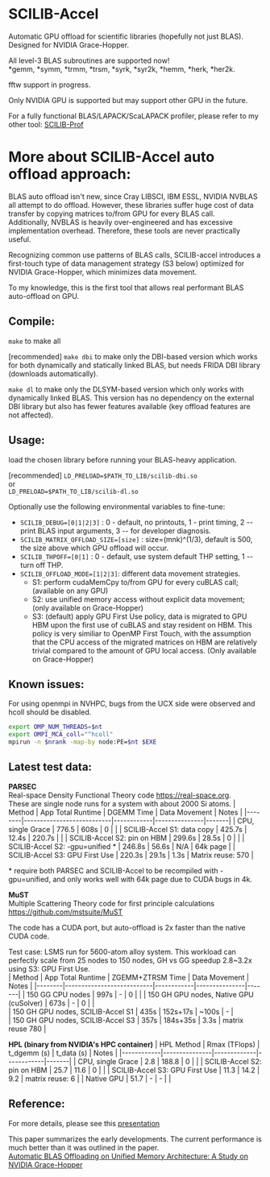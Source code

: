 # SCILIB-Accel
Automatic GPU offload for scientific libraries (hopefully not just BLAS).  Designed for NVIDIA Grace-Hopper. 

All level-3 BLAS subroutines are supported now! <br />
*gemm, *symm, *trmm, *trsm, *syrk, *syr2k, *hemm, *herk, *her2k.

fftw support in progress.

Only NVIDIA GPU is supported but may support other GPU in the future. 

For a fully functional BLAS/LAPACK/ScaLAPACK profiler, please refer to my other tool: 
[SCILIB-Prof](https://github.com/nicejunjie/scilib-prof/tree/main )


# More about SCILIB-Accel auto offload approach: 
BLAS auto offload isn't new, since Cray LIBSCI, IBM ESSL, NVIDIA NVBLAS all attempt to do offload. 
However, these libraries suffer huge cost of data transfer by copying matrices to/from GPU for every BLAS call.  
Additionally, NVBLAS is heavily over-engineered and has excessive implementation overhead. 
Therefore, these tools are never practically useful. 

Recognizing common use patterns of BLAS calls, SCILIB-accel introduces a first-touch type of data management strategy (S3 below) optimized for NVIDIA Grace-Hopper,
which minimizes data movement. 

To my knowledge, this is the first tool that allows real performant BLAS auto-offload on GPU. 

## Compile: 
`make` to make all 

[recommended] `make dbi` to make only the DBI-based version which works for both dynamically and statically linked BLAS, but needs FRIDA DBI library (downloads automatically). 

`make dl` to make only the DLSYM-based version which only works with dynamically linked BLAS. This version has no dependency on the external DBI library but also has fewer features available (key offload features are not affected).  


## Usage: 
load the chosen library before running your BLAS-heavy application.  

[recommended] `LD_PRELOAD=$PATH_TO_LIB/scilib-dbi.so` <br /> 
or  
`LD_PRELOAD=$PATH_TO_LIB/scilib-dl.so`   

Optionally use the following environmental variables to fine-tune: <br />
- `SCILIB_DEBUG=[0|1|2|3]` : 0 - default, no printouts, 1 - print timing, 2 -- print BLAS input arguments, 3 -- for developer diagnosis. <br />
- `SCILIB_MATRIX_OFFLOAD_SIZE=[size]` : size=(mnk)^(1/3), default is 500, the size above which GPU offload will occur.  <br />
- `SCILIB_THPOFF=[0|1]` : 0 - default, use system default THP setting, 1 -- turn off THP.  <br />
- `SCILIB_OFFLOAD_MODE=[1|2|3]`: different data movement strategies.  <br/>
  - S1: perform cudaMemCpy to/from GPU for every cuBLAS call;  (available on any GPU)  
  - S2: use unified memory access without explicit data movement;  (only available on Grace-Hopper)
  - S3: (default) apply GPU First Use policy, data is migrated to GPU HBM upon the first use of cuBLAS and stay resident on HBM. 
        This policy is very similiar to OpenMP First Touch, with the assumption that the CPU access of the migrated matrices on HBM
         are relatively trivial compared to the amount of GPU local access. 
        (Only available on Grace-Hopper)

## Known issues: 
For using openmpi in NVHPC, bugs from the UCX side were observed and hcoll should be disabled. <br /> 

```bash
export OMP_NUM_THREADS=$nt
export OMPI_MCA_coll="^hcoll"
mpirun -n $nrank -map-by node:PE=$nt $EXE
```
<!-- export OMPI_MCA_btl_tcp_if_exclude="lo" -->
<!-- export OMPI_MCA_btl="self,vader,tcp" --> 
<!-- export OMPI_MCA_pml="^ucx" -->
<!-- export OMPI_MCA_btl="self,vader" -->



## Latest test data:  
**PARSEC  <br />**
Real-space Density Functional Theory code https://real-space.org.   
These are single node runs for a system with about 2000 Si atoms. 
| Method | App Total Runtime | DGEMM Time | Data Movement | Notes |
|--------|---------------------------|------------|---------------|-------|
| CPU, single Grace | 776.5 | 608s | 0 | |
| SCILIB-Accel S1: data copy | 425.7s | 12.4s | 220.7s | |
| SCILIB-Accel S2: pin on HBM | 299.6s | 28.5s | 0 | |
| SCILIB-Accel S2: -gpu=unified * | 246.8s | 56.6s | N/A | 64k page |
| SCILIB-Accel S3: GPU First Use | 220.3s | 29.1s | 1.3s | Matrix reuse: 570 | 

\* require both PARSEC and SCILIB-Accel to be recompiled with -gpu=unified, and only works well with 64k page due to CUDA bugs in 4k. 


**MuST <br />**
Multiple Scattering Theory code for first principle calculations https://github.com/mstsuite/MuST  

The code has a CUDA port, but auto-offload is 2x faster than the native CUDA code. 


<!-- This test case here is a LSMS run for 56-atom alloy system on single node. -->
<!-- | Method | App Total Runtime | ZGEMM+ZTRSM Time  | Data Movement | Notes |-->
<!-- |--------|---------------------------|------------|---------------|-------|-->
<!-- | CPU, single Grace | 124s | 82.5s + 35.2s | 0 | |-->
<!-- | Native GPU (cuSolver) | 57.4s | N/A | N/A | |-->
<!-- | SCILIB-Accel S1: data copy | 31.5s | 11.7s + 1.4s | 13.6s | |-->
<!-- | SCILIB-Accel S3: GPU First Use | 30.7 | 15.9s + 3.8s | 3.6s | matrix reuse: 70 |-->  

Test case: LSMS run for 5600-atom alloy system. 
This workload can perfectly scale from 25 nodes to 150 nodes, GH vs GG speedup 2.8~3.2x using S3: GPU First Use.  
| Method | App Total Runtime | ZGEMM+ZTRSM Time  | Data Movement | Notes | 
|--------|---------------------------|------------|---------------|-------|
| 150 GG CPU nodes | 997s | - | 0 | |
| 150 GH GPU nodes, Native GPU (cuSolver) | 673s | - | 0 | |  
| 150 GH GPU nodes, SCILIB-Accel S1 | 435s | 152s+17s | ~100s | - |  
| 150 GH GPU nodes, SCILIB-Accel S3 | 357s | 184s+35s | 3.3s | matrix reuse 780 |  


**HPL (binary from NVIDIA's HPC container)**
| HPL Method | Rmax (TFlops) | t_dgemm (s) | t_data (s) | Notes |
|------------|---------------|-------------|------------|-------|
| CPU, single Grace | 2.8 | 188.8 | 0 | |
| SCILIB-Accel S2: pin on HBM | 25.7 | 11.6 | 0 | |
| SCILIB-Accel S3: GPU First Use | 11.3 | 14.2 | 9.2 | matrix reuse: 6 |
| Native GPU | 51.7 | - | - | |

## Reference:  
For more details, please see this [presentation](https://github.com/nicejunjie/scilib-accel/blob/main/presentation/BLAS-auto-offload.pdf)

This paper summarizes the early developments. The current performance is much better than it was outlined in the paper. <br />
[Automatic BLAS Offloading on Unified Memory Architecture: A Study on NVIDIA Grace-Hopper](https://arxiv.org/abs/2404.13195)
